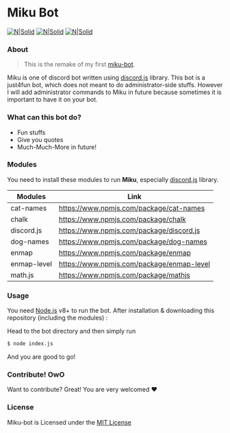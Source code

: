 # Miku Bot
[![N|Solid](https://img.shields.io/npm/v/discord.js.svg?maxAge=3600)](https://nodejs.org/en//)
[![N|Solid](https://img.shields.io/npm/dt/discord.js.svg?maxAge=3600)](https://discord.js.org)
[![N|Solid](https://nodei.co/npm/discord.js.png?downloads=true&stars=true)](https://www.npmjs.org/package/discord.js)

### About
> This is the remake of my first [miku-bot](https://github.com/shidoitsuka/miku-bot).

Miku is one of discord bot written using [discord.js](https://www.discord.js.org) library.
This bot is a just4fun bot, which does not meant to do administrator-side stuffs. However I will add administrator commands to Miku in future because sometimes it is important to have it on your bot.

### What can this bot do?
- Fun stuffs
- Give you quotes
- Much-Much-More in future!

### Modules
You need to install these modules to run **Miku**, especially [discord.js](https://www.npmjs.com/package/discord.js) library.

| Modules | Link |
| ------ | ------ |
| cat-names | https://www.npmjs.com/package/cat-names |
| chalk | https://www.npmjs.com/package/chalk |
| discord.js | https://www.npmjs.com/package/discord.js |
| dog-names | https://www.npmjs.com/package/dog-names |
| enmap | https://www.npmjs.com/package/enmap |
| enmap-level | https://www.npmjs.com/package/enmap-level |
| math.js | https://www.npmjs.com/package/mathjs |

### Usage

You need [Node.js](https://nodejs.org/) v8+ to run the bot.
After installation & downloading this repository (including the modules) :

Head to the bot directory and then simply run
```sh
$ node index.js
```
And you are good to go!
### Contribute! OwO
Want to contribute? Great! You are very welcomed ❤
### License
Miku-bot is Licensed under the [MIT License](https://github.com/shidoitsuka/another-miku-bot/blob/master/LICENSE)
